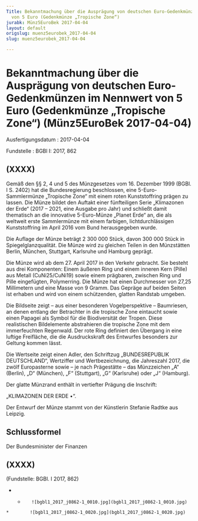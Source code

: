 ```yaml
---
Title: Bekanntmachung über die Ausprägung von deutschen Euro-Gedenkmünzen im Nennwert
  von 5 Euro (Gedenkmünze „Tropische Zone“)
jurabk: Münz5EuroBek 2017-04-04
layout: default
origslug: muenz5eurobek_2017-04-04
slug: muenz5eurobek_2017-04-04

---
```


# Bekanntmachung über die Ausprägung von deutschen Euro-Gedenkmünzen im Nennwert von 5 Euro (Gedenkmünze „Tropische Zone“) (Münz5EuroBek 2017-04-04)

Ausfertigungsdatum
:   2017-04-04

Fundstelle
:   BGBl I: 2017, 862


## (XXXX)

Gemäß den §§ 2, 4 und 5 des Münzgesetzes vom 16. Dezember 1999 (BGBl.
I S. 2402) hat die Bundesregierung beschlossen, eine 5-Euro-
Sammlermünze „Tropische Zone“ mit einem roten Kunststoffring prägen zu
lassen. Die Münze bildet den Auftakt einer fünfteiligen Serie
„Klimazonen der Erde“ (2017 – 2021, eine Ausgabe pro Jahr) und
schließt damit thematisch an die innovative 5-Euro-Münze „Planet Erde“
an, die als weltweit erste Sammlermünze mit einem farbigen,
lichtdurchlässigen Kunststoffring im April 2016 vom Bund herausgegeben
wurde.

Die Auflage der Münze beträgt 2 300 000 Stück, davon 300 000 Stück in
Spiegelglanzqualität. Die Münze wird zu gleichen Teilen in den
Münzstätten Berlin, München, Stuttgart, Karlsruhe und Hamburg geprägt.

Die Münze wird ab dem 27. April 2017 in den Verkehr gebracht. Sie
besteht aus drei Komponenten: Einem äußeren Ring und einem inneren
Kern (Pille) aus Metall (CuNi25/CuNi19) sowie einem prägbaren,
zwischen Ring und Pille eingefügten, Polymerring. Die Münze hat einen
Durchmesser von 27,25 Millimetern und eine Masse von 9 Gramm. Das
Gepräge auf beiden Seiten ist erhaben und wird von einem schützenden,
glatten Randstab umgeben.

Die Bildseite zeigt – aus einer besonderen Vogelperspektive –
Baumriesen, an denen entlang der Betrachter in die tropische Zone
eintaucht sowie einen Papagei als Symbol für die Biodiversität der
Tropen. Diese realistischen Bildelemente abstrahieren die tropische
Zone mit dem immerfeuchten Regenwald. Der rote Ring definiert den
Übergang in eine luftige Freifläche, die die Ausdruckskraft des
Entwurfes besonders zur Geltung kommen lässt.

Die Wertseite zeigt einen Adler, den Schriftzug „BUNDESREPUBLIK
DEUTSCHLAND“, Wertziffer und Wertbezeichnung, die Jahreszahl 2017, die
zwölf Europasterne sowie – je nach Prägestätte – das Münzzeichen „A“
(Berlin), „D“ (München), „F“ (Stuttgart),
„G“ (Karlsruhe) oder „J“ (Hamburg).

Der glatte Münzrand enthält in vertiefter Prägung die Inschrift:

„KLIMAZONEN DER ERDE •“.

Der Entwurf der Münze stammt von der Künstlerin Stefanie Radtke aus
Leipzig.


## Schlussformel

Der Bundesminister der Finanzen


## (XXXX)

(Fundstelle: BGBl. I 2017, 862)


*    *        ![bgbl1_2017_j0862-1_0010.jpg](bgbl1_2017_j0862-1_0010.jpg)
    *        ![bgbl1_2017_j0862-1_0020.jpg](bgbl1_2017_j0862-1_0020.jpg)


